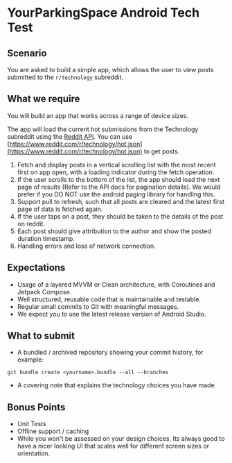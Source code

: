 # YourParkingSpace Android Tech Test

## Scenario
You are asked to build a simple app, which allows the user to view posts submitted to the `r/technology` subreddit. 

## What we require
You will build an app that works across a range of device sizes.

The app will load the current hot submissions from the Technology subreddit using the [Reddit API](https://www.reddit.com/dev/api/). You can use [https://www.reddit.com/r/technology/hot.json](https://www.reddit.com/r/technology/hot.json) to get posts.


1. Fetch and display posts in a vertical scrolling list with the most recent first on app open, with a loading indicator during the fetch operation.
2. If the user scrolls to the bottom of the list, the app should load the next page of results (Refer to the API docs for pagination details). We would prefer if you DO NOT use the android paging library for handling this.
3. Support pull to refresh, such that all posts are cleared and the latest first page of data is fetched again.
4. If the user taps on a post, they should be taken to the details of the post on reddit.
5. Each post should give attribution to the author and show the posted duration timestamp.
6. Handling errors and loss of network connection.

## Expectations
* Usage of a layered MVVM or Clean architecture, with Coroutines and Jetpack Compose.
* Well structured, reusable code that is maintainable and testable.
* Regular small commits to Git with meaningful messages.
* We expect you to use the latest release version of Android Studio.

## What to submit
* A bundled / archived repository showing your commit history, for example:

```git bundle create <yourname>.bundle --all --branches```

* A covering note that explains the technology choices you have made

## Bonus Points

* Unit Tests
* Offline support / caching
* While you won't be assessed on your design choices, Its always good to have a nicer looking UI that scales well for different screen sizes or orientation.

